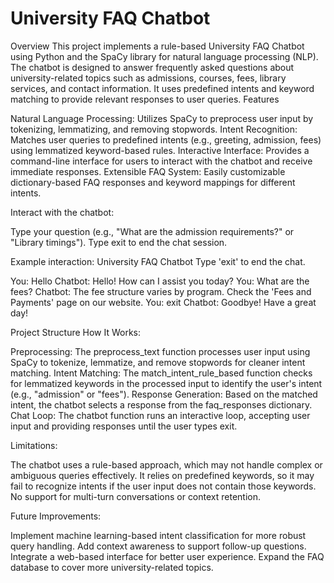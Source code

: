 # University FAQ Chatbot
Overview
This project implements a rule-based University FAQ Chatbot using Python and the SpaCy library for natural language processing (NLP). The chatbot is designed to answer frequently asked questions about university-related topics such as admissions, courses, fees, library services, and contact information. It uses predefined intents and keyword matching to provide relevant responses to user queries.
Features


Natural Language Processing: Utilizes SpaCy to preprocess user input by tokenizing, lemmatizing, and removing stopwords.
Intent Recognition: Matches user queries to predefined intents (e.g., greeting, admission, fees) using lemmatized keyword-based rules.
Interactive Interface: Provides a command-line interface for users to interact with the chatbot and receive immediate responses.
Extensible FAQ System: Easily customizable dictionary-based FAQ responses and keyword mappings for different intents.


Interact with the chatbot:

Type your question (e.g., "What are the admission requirements?" or "Library timings").
Type exit to end the chat session.


Example interaction:
University FAQ Chatbot
Type 'exit' to end the chat.

You: Hello
Chatbot: Hello! How can I assist you today?
You: What are the fees?
Chatbot: The fee structure varies by program. Check the 'Fees and Payments' page on our website.
You: exit
Chatbot: Goodbye! Have a great day!


Project Structure
How It Works:

Preprocessing: The preprocess_text function processes user input using SpaCy to tokenize, lemmatize, and remove stopwords for cleaner intent matching.
Intent Matching: The match_intent_rule_based function checks for lemmatized keywords in the processed input to identify the user's intent (e.g., "admission" or "fees").
Response Generation: Based on the matched intent, the chatbot selects a response from the faq_responses dictionary.
Chat Loop: The chatbot function runs an interactive loop, accepting user input and providing responses until the user types exit.


Limitations:

The chatbot uses a rule-based approach, which may not handle complex or ambiguous queries effectively.
It relies on predefined keywords, so it may fail to recognize intents if the user input does not contain those keywords.
No support for multi-turn conversations or context retention.


Future Improvements:

Implement machine learning-based intent classification for more robust query handling.
Add context awareness to support follow-up questions.
Integrate a web-based interface for better user experience.
Expand the FAQ database to cover more university-related topics.
